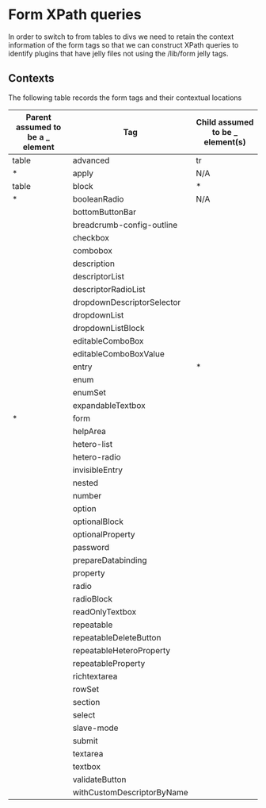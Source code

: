 # Form XPath queries

In order to switch to from tables to divs we need to retain the context information of the form tags so that we can construct XPath
queries to identify plugins that have jelly files not using the /lib/form jelly tags.

## Contexts

The following table records the form tags and their contextual locations

<table>
<thead>
<th>Parent assumed to be a _ element</th>
<th>Tag</th>
<th>Child assumed to be _ element(s)</th>
</thead>
<tbody>
<tr><td>table</td><td>advanced</td><td>tr</td></tr>
<tr><td>*</td><td>apply</td><td>N/A</td></tr>
<tr><td>table</td><td>block</td><td>*</td></tr>
<tr><td>*</td><td>booleanRadio</td><td>N/A</td></tr>
<tr><td></td><td>bottomButtonBar</td><td></td></tr>
<tr><td></td><td>breadcrumb-config-outline</td><td></td></tr>
<tr><td></td><td>checkbox</td><td></td></tr>
<tr><td></td><td>combobox</td><td></td></tr>
<tr><td></td><td>description</td><td></td></tr>
<tr><td></td><td>descriptorList</td><td></td></tr>
<tr><td></td><td>descriptorRadioList</td><td></td></tr>
<tr><td></td><td>dropdownDescriptorSelector</td><td></td></tr>
<tr><td></td><td>dropdownList</td><td></td></tr>
<tr><td></td><td>dropdownListBlock</td><td></td></tr>
<tr><td></td><td>editableComboBox</td><td></td></tr>
<tr><td></td><td>editableComboBoxValue</td><td></td></tr>
<tr><td></td><td>entry</td><td>*</td></tr>
<tr><td></td><td>enum</td><td></td></tr>
<tr><td></td><td>enumSet</td><td></td></tr>
<tr><td></td><td>expandableTextbox</td><td></td></tr>
<tr><td>*</td><td>form</td><td></td></tr>
<tr><td></td><td>helpArea</td><td></td></tr>
<tr><td></td><td>hetero-list</td><td></td></tr>
<tr><td></td><td>hetero-radio</td><td></td></tr>
<tr><td></td><td>invisibleEntry</td><td></td></tr>
<tr><td></td><td>nested</td><td></td></tr>
<tr><td></td><td>number</td><td></td></tr>
<tr><td></td><td>option</td><td></td></tr>
<tr><td></td><td>optionalBlock</td><td></td></tr>
<tr><td></td><td>optionalProperty</td><td></td></tr>
<tr><td></td><td>password</td><td></td></tr>
<tr><td></td><td>prepareDatabinding</td><td></td></tr>
<tr><td></td><td>property</td><td></td></tr>
<tr><td></td><td>radio</td><td></td></tr>
<tr><td></td><td>radioBlock</td><td></td></tr>
<tr><td></td><td>readOnlyTextbox</td><td></td></tr>
<tr><td></td><td>repeatable</td><td></td></tr>
<tr><td></td><td>repeatableDeleteButton</td><td></td></tr>
<tr><td></td><td>repeatableHeteroProperty</td><td></td></tr>
<tr><td></td><td>repeatableProperty</td><td></td></tr>
<tr><td></td><td>richtextarea</td><td></td></tr>
<tr><td></td><td>rowSet</td><td></td></tr>
<tr><td></td><td>section</td><td></td></tr>
<tr><td></td><td>select</td><td></td></tr>
<tr><td></td><td>slave-mode</td><td></td></tr>
<tr><td></td><td>submit</td><td></td></tr>
<tr><td></td><td>textarea</td><td></td></tr>
<tr><td></td><td>textbox</td><td></td></tr>
<tr><td></td><td>validateButton</td><td></td></tr>
<tr><td></td><td>withCustomDescriptorByName</td><td></td></tr></tbody>
</table>